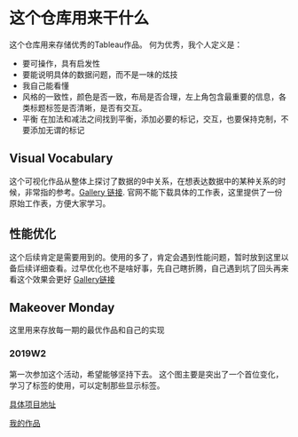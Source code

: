 # 这个仓库用来干什么

这个仓库用来存储优秀的Tableau作品。
何为优秀，我个人定义是：

- 要可操作，具有启发性
- 要能说明具体的数据问题，而不是一味的炫技
- 我自己能看懂
- 风格的一致性，颜色是否一致，布局是否合理，左上角包含最重要的信息，各类标题标签是否清晰，是否有交互。
- 平衡 在加法和减法之间找到平衡，添加必要的标记，交互，也要保持克制，不要添加无谓的标记

## Visual Vocabulary

这个可视化作品从整体上探讨了数据的9中关系，在想表达数据中的某种关系的时候，非常指的参考。[Gallery 链接](https://public.tableau.com/en-us/s/gallery/visual-vocabulary).
官网不能下载具体的工作表，这里提供了一份原始工作表，方便大家学习。

## 性能优化

这个后续肯定是需要用到的。使用的多了，肯定会遇到性能问题，暂时放到这里以备后续详细查看。过早优化也不是啥好事，先自己瞎折腾，自己遇到坑了回头再来看这个效果会更好
[Gallery链接](https://public.tableau.com/zh-cn/s/gallery/tips-speeding-your-dashboards)

## Makeover Monday

这里用来存放每一期的最优作品和自己的实现

### 2019W2

第一次参加这个活动，希望能够坚持下去。
这个图主要是突出了一个首位变化，学习了标签的使用，可以定制那些显示标签。

[具体项目地址](https://data.world/makeovermonday/2019w2)

[我的作品](https://public.tableau.com/profile/.3287#!/vizhome/_27433/result?publish=yes)


